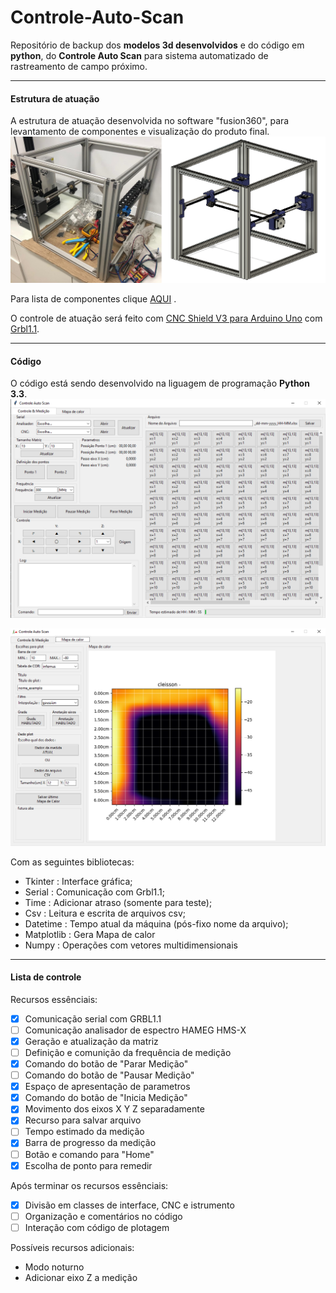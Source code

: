 # Controle-Auto-Scan
Repositório de backup dos **modelos 3d desenvolvidos** e do código em **python**, do **Controle Auto Scan** para sistema automatizado de rastreamento de campo próximo.
****
#### Estrutura de atuação
A estrutura de atuação desenvolvida no software "fusion360", para levantamento de componentes e visualização do produto final.
![N|Solid](/IMG/IMG1.png)

Para lista de componentes clique [AQUI](https://docs.google.com/document/d/15HYgylcvzmUAGObxVd7cbkju6tUG08WlYevftHTd1gw/edit?usp=sharing) .

O controle de atuação será feito com [CNC Shield V3 para Arduino Uno](https://www.filipeflop.com/produto/cnc-shield-v3-para-arduino-impressora-3d/) com [Grbl1.1](https://github.com/grbl/grbl).
****
#### Código
O código está sendo desenvolvido na liguagem de programação **Python 3.3**.
![N|Solid](/IMG/IMG2.png)

![N|Solid](/IMG/IMG6.png)

Com as seguintes bibliotecas:
- Tkinter : Interface gráfica;
- Serial : Comunicação com Grbl1.1;
- Time : Adicionar atraso (somente para teste);
- Csv : Leitura e escrita de arquivos csv;
- Datetime : Tempo atual da máquina (pós-fixo nome da arquivo);
- Matplotlib : Gera Mapa de calor
- Numpy : Operações com vetores multidimensionais
****
#### Lista de controle 
Recursos essênciais:
- [x] Comunicação serial com GRBL1.1
- [ ] Comunicação analisador de espectro HAMEG HMS-X
- [x] Geração e atualização da matriz
- [ ] Definição e comunição da frequência de medição
- [x] Comando do botão de "Parar Medição"
- [ ] Comando do botão de "Pausar Medição"
- [x] Espaço de apresentação de parametros
- [x] Comando do botão de "Inicia Medição"
- [x] Movimento dos eixos X Y Z separadamente
- [x] Recurso para salvar arquivo
- [ ] Tempo estimado da medição
- [x] Barra de progresso da medição
- [ ] Botão e comando para "Home"
- [x] Escolha de ponto para remedir

Após terminar os recursos essênciais:
- [x] Divisão em classes de interface, CNC e istrumento
- [ ] Organização e comentários no código
- [ ] Interação com código de plotagem

Possíveis recursos adicionais:
- Modo noturno
- Adicionar eixo Z a medição

